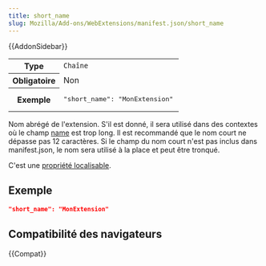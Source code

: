 ```yaml
---
title: short_name
slug: Mozilla/Add-ons/WebExtensions/manifest.json/short_name
---
```


{{AddonSidebar}}

<table class="standard-table">
  <tbody>
    <tr>
      <th scope="row" style="width: 30%">Type</th>
      <td><code>Chaîne</code></td>
    </tr>
    <tr>
      <th scope="row">Obligatoire</th>
      <td>Non</td>
    </tr>
    <tr>
      <th scope="row">Exemple</th>
      <td><pre class="brush: json">"short_name": "MonExtension"</pre></td>
    </tr>
  </tbody>
</table>

Nom abrégé de l'extension. S'il est donné, il sera utilisé dans des contextes où le champ [name](/fr/Add-ons/WebExtensions/manifest.json/name) est trop long. Il est recommandé que le nom court ne dépasse pas 12 caractères. Si le champ du nom court n'est pas inclus dans manifest.json, le nom sera utilisé à la place et peut être tronqué.

C'est une [propriété localisable](/fr/Add-ons/WebExtensions/Internationalization#Internationalizing_manifest.json).

## Exemple

```json
"short_name": "MonExtension"
```

## Compatibilité des navigateurs

{{Compat}}
